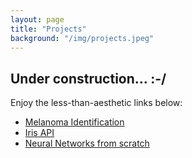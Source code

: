 ```yaml
---
layout: page
title: "Projects"
background: "/img/projects.jpeg"
---
```


## Under construction...  :-/

Enjoy the less-than-aesthetic links below:

* [Melanoma Identification](https://snyderjo.github.io/MelnomaIdentification/)  
* [Iris API](https://snyderjo.github.io/iris_api/)
* [Neural Networks from scratch](https://snyderjo.github.io/Neural-Network-Tutorial/)

